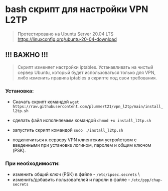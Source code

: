 # bash скрипт для настройки VPN L2TP
> Протестировано на Ubuntu Server 20.04 LTS \
https://linuxconfig.org/ubuntu-20-04-download

## !!! ВАЖНО !!!

> Скрипт изменяет настройки iptables. Устанавливать на чистый сервер Ubuntu, который будет использоваться только для VPN, либо изменить правила iptables в скрипте под свои требования.

### Установка:

- Скачать скрипт командой `wget https://raw.githubusercontent.com/plummert21/vpn_l2tp/main/install_l2tp.sh`

- сделать файл исполняемым командой `chmod +x install_l2tp.sh`

- запустить скрипт командой `sudo ./install_l2tp.sh`

- подключиться к серверу VPN клиентским устройством с введенными при установке логином, паролем и общим ключом (PSK).


### При необходимости: 

- изменить общий ключ (PSK) в файле - `/etc/ipsec.secrets` \
- изменить/добавить пользователей и пароли в файле - `/etc/ppp/chap-secrets`